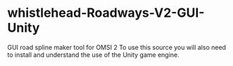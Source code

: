 # whistlehead-Roadways-V2-GUI-Unity
GUI road spline maker tool for OMSI 2
To use this source you will also need to install and understand the use of the Unity game engine.
